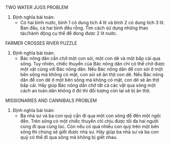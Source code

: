 TWO WATER JUGS PROBLEM

1. Định nghĩa bài toán:
   - Có hai bình nước, bình 1 có dung tích 4 lít và bình 2 có dung tích 3 lít. Ban đầu, cả hai bình đều rỗng. Tìm cách sử dụng những thao tác/hành động cụ thể để đong        được 2 lít nước.

FARMER CROSSES RIVER PUZZLE

1. Định nghĩa bài toán:
   -	Bác nông dân cần chở một con sói, một con dê và một bắp cải qua sông. Tuy nhiên, chiếc thuyền của Bác nông dân chỉ có thể chở được một vật cùng với Bác nông dân.         Nếu Bác nông dân để con sói ở một bên sông mà không có mặt, con sói sẽ ăn thịt con dê. Nếu Bác nông dân để con dê ở một bên sông mà không có mặt, con dê sẽ ăn thịt       bắp cải. Hãy giúp Bác nông dân chở tất cả các vật qua sông một cách an toàn.dân không ở đó thì đối tượng còn lại sẽ bị ăn thịt.

MISSIONARIES AND CANNIBALS PROBLEM

1. Định nghĩa bài toán:
   -	Ba nhà sư và ba con quỷ cần đi qua một con sông để đến một ngôi đền. Trên sông có một chiếc thuyền chỉ chịu được tối đa hai người cùng đi qua cùng lúc. Còn nếu có       quá nhiều con quỷ trên một bên sông thì chúng sẽ giết được nhà sư. Hãy giúp ba nhà sư và ba con quỷ có thể đi qua sông mà không bị giết nhau.
